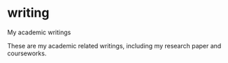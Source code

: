 # writing
My academic writings 

These are my academic related writings, including my research paper and courseworks.
